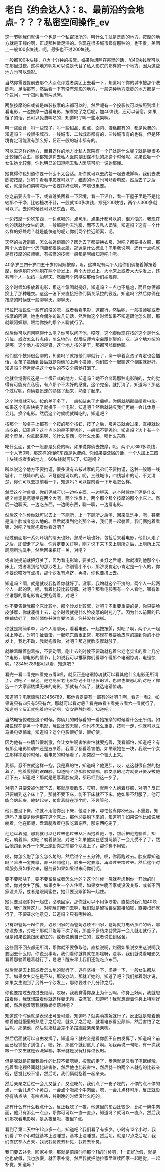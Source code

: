 # 老白《约会达人》：8、最前沿约会地点-？？？私密空间操作_ev

这一节呢我们就讲一个也是一个私密场所的，叫什么？就是洗脚的地方，按摩的地方就是正规的啊，正规那种做足浴的。你现在很多城市都有那种的，也不贵，美团上一般100多块钱，呃，最多也不过200块钱。

一般都100多块钱，八九十分钟的按摩。如果你想睡在那里的话，加40块钱就可以在那里过夜。这种地方呢呃可以说是代替了私人影院的那样的一个地方，因为这些地方也可以观影。

当然你需要提前去那个大众点评或者美团上去看一下，知道吗？你的城市搜那个洗脚呃，足浴都有，然后看一下有没有观影的地方，一般这种地方洗脚的地方都是一个包间，一个包间里有两张床。

两张按摩的床或者是四装按摩的床都可以的。然后呢有一个投影仪可以按照到墙上看电影，一边按摩一边看电影，按摩完了之后呢，加40块钱，还可以留宿。如果饿了的话，还可以免费叫吃的，知道吗？叫一些水果啊。

叫一些面食，叫一些饺子，叫一些甜品、甜点、面包、蛋糕都有的，都是免费的，知道吗？一般很多城市、一线城市、二线城市都有的，三线城市有的也有。但是环境肯定可能没有那么好，反正一般的城市都有的。

可以去这样的地方，而且这样的地方比私人医院有一个好处是什么呢？就是呃很多比较懂的女生，她都知道你去私人医院是图谋不轨的那这个时候呢，如果说呃一个女生她比较懂，你也明显的知道呃去私人医院可能一说她都懂。

她觉得你也知道你要干什么不太合适。那你就可以去约她一起去洗脚啊，我们去洗脚按按摩，对吧？看看电影就可以了，细脚的地方也可以看电影。然后去了之后呢，就是你们俩啊呃你一定要踩好点啊，环境很重要。

你之前要去看一下，或者说美团看一下环境，看一下评价，看一下屋子里是不是比较那个干净，比较档次不错，一般就100多块钱，撑死200块钱，两个人300多就可以了。去的时候还可以吃东西，嗯。

一边按摩一边吃东西，一边点喝的，点可乐，点果汁都可以的，很方便的。我现在约的话就约女生的话，一般都是约去洗脚，而不去私人娱院，知道吗？这有一个什么样的好处呢？就是能快速的呃让你们两个拉近距离，呃。

天然的拉近距离，怎么拉近距离的？因为去了都要换衣服，对吧？都要换衣服，那两个人去到一个房间里都要换衣服，那这是什么概念？不用我说啊，还有一点呢就是有按摩的技师嘛，有按摩的技师一般都是阿姨知道吧？呃。

40多岁三四十岁四五十岁的阿姨按摩，啊，这样呢有两个人给你们俩按着脚按着摩，你俩躺在分别躺在两个沙发上，两个大沙发上，大小床上或者大大沙发上，还有两个人一边按一边聊天，然后两个阿姨在那给你们按着脚。

这个时候如果放着电影，那这个氛围就挺好，知道吗？一点也不尴尬，而且你俩都换上了那种睡衣。这这一波下来直接把你们俩关系拉的很近，知道吗？然后你俩在按摩的时候就一般聊聊天，聊聊天。

巴拉巴拉说说一些有的没的嗯，或者看看电影，这都行，然后呢，一般技师呢或者按摩的阿姨，她也会偶尔的说几句话，然后你这个时候如果不知道跟他怎么聊，那就跟阿姨聊，跟给你按的那个人聊就行了。

然后你可以问问啊聊什么呢？你可以问问他，哎呀，这个脚你现在按的这个是什么穴位，或者怎么有点疼，怎么地的，然后技师肯定会跟你聊的，哎，这个地方按的是哪，这个地方按的是肾，这个地方按的是干，那都可以跟他聊。

他们这个技师很会聊的，知道吗？就跟他们聊就行了，聊一聊着女孩子肯定也会插话，女孩子插话到最后就是你俩加上两个技师，你们四个一起聊这个氛围就挺好，知道吗？然后就把这个女生的不安全感给打消了。

他就会觉得哎这是一个很正式的地方，知道吗？她不会出现那种电影院的，女的觉得有可能有点私密，有点那个不太好的感觉，这个完全。就打消了，知道吗？那这个过程呢，你俩要迅速的熟络了起来，熟络了起来。

这个时候就可以。按的差不多了，一般按结束了之后呢，你俩就躺那继续看电影。如果这个电影快完了就换下一个电影，知道吧？然后就说哎我们再躺一会儿休息一会儿，换个电影。然后这个时候呢就叫吃的，知道吧？

按那个一般桌子上都有一个按的那个按钮，按了之后，服务员就会过来，直接就说点吃的，知道吧？这个点吃的是不要钱的，一般都不要钱的，知道吗？边上有一个那个菜单，你拿起来啊，吃什么东西，吃什么水果，喝什么东西。

吃什么面，这个一般都是免费的啊。如果说你俩去按摩，呃，两个人300多块钱，一个人150啊，那这样的话吃东西是免费的。你如果要流宿的话，一个人加上三四十块钱或者贵的地方，60块钱就可以了，知道吗？

所以说这个地方不要拘谨，很多没有去按过摩的兄弟们不要拘谨，这种一般嗯一线城市，二线城市的话，环境都是可以的。呃，三线城市，四线城市的话，不太清楚，你们可以去提前看一下，知道吗？可以提前看一下环境怎么样。

然后这个时候呢，你们俩就可以一边吃东西，一边聊天。这个时候你们俩是什么呢？肯定是呃呃坐在两个大呃，两个沙发上，两个那个那个按摩的那个小床上。然后一边聊天，一边吃东西，一边喝东西，聊一聊，一边看电影。

然后这个时候你就可以去上一下厕所，上一下厕所之后呢，回来洗洗手，呃，甚至是洗个脸或者怎么地的。然后就凑到他的那个来，我们俩一起躺着，我们俩抱着看嘛，对吧？我就抱着你看对吧？

经过前面那一系列环境的聊天也好，熟悉环境也好，包括后来看电影，他们人走了之后，即使走了之后，你肯定要关灯啊，刚才说下来下来上厕所之后，上厕所上完厕厕所洗洗手，然后回来把灯一关，对吧？

或者说提前就把灯关了，因为看电影嘛，要关灯，关灯之后呢，你就凑到他那个小床上，或者凑到他的那沙发上，你别管小不小，那沙发肯定小肯定是一个人的，你不要说哎呀有点挤，那个沙发有点挤，再挤，你也要挤上去。

知道吗？啊，就是就哎我抱着你就好了。没事，我蹭就这个不挤的，两个人一起两个人一起的话，呃，看着比较比较舒服。对吧？那看电影哪有一个人看他，哪有谁坐谁那的看电影肯定要抱着看，对吧？

你不要告诉我那个床比较小，那个沙发比较窝，对吧？不重要重要的是，你只要脸皮够厚，你就凑得上去，这个时候就是什么脸皮厚的时刻刀了。因为什么前面的已经铺垫好了，你前面你并没有耍流氓，你并没有油腻。

你就是简简单单，两个人聊聊天，看看电影，一起按按脚，对吧？啊，两个人一起换上睡衣，对吧？扯着蛋，一起吃东西很正常，那现在我要脸皮厚的蹭到你的小沙发上，我也不动，我就抱着你，对吧？那这就脸皮厚就够了。

就蹭着蹭着抱着按，不要动啊，刚上去的时候不要动就抱着它老老实实的看上几分钟电影，聊电影的情节，比如说我可以推荐你们看哪个看那个电锯惊魂，电锯惊魂，123456789都可以看，知道吧？

看完一看二看完四看完五看6哎，就反正是电锯惊魂就可以看其他什么电影无所谓了，对吧？一般这。是老电影老电影你选不好电影的话，也很也很恶心的对吧？你选一个大家都枯燥无味的电影，那就有点坑了，就选电锯惊魂。

知道吧？电锯惊魂123456789，那他肯定要有一部有的对吧？啊，看完一看2，如果说只有四只有5只有六，那就可以看对吧？看完四看五看完五看六一看就行了，知道吧？反正就抱着他别动啊，安安静静的看，知道吧？

当然电锯惊魂是这个时候，你俩儿的时候看的一看始按摩的时候看什么无所谓。如果说现在是另一个电影，我说比较无聊，你也不怎么重要，技师一走，你就可以立马换电锯惊魂，知道吗？这个电影很好使，很好使。

因为他有一些情节很刺激，会让女生啊害怕害怕就要抱着，我看都怕，知道吧？有有那么电影惊魂四还是五来着，我看了都看着害怕，如果跟她在一块，我跟一个女生那样抱着的时候，看电影的时候看了，那突然一个镜头上来。

我都。忍不住就这样一抱，我是真的怕，知道吗？他更胖，哎，这这就很自然的抱着了，抱着慢慢的蹭蹭脸，知道吗？你那脸皮厚嘛，脸皮厚的地方就要只要没被他赶下去，知道吧？那就是硬厚着脸皮臭，都已经到这一步了。

对吧？只要没被他赶下去，那就厚着脸皮，哎呀，就两个人抱着舒服，对吧？反正只要躺到这个床上了，那就不要下床，能不下床就不下床。他如果不舒服了，他可能会站起来，他站起来，他盘着腿在那坐呢，不要管他。

他只要没下床，你就不用管你没下床，他没下床，哪怕他离你8米远，不重要，知道吗？重要是你俩都在这个床上，那他总要躺下来的，知道吧？如果说他比如说我躺着，他在那呃，盘着腿看着电影吃着东西，那东西吃完了。

他还盘着腿，那我就可以也过来也过来从后面抱着他，嗯，然后把他抱躺着，知吧，躺着嘛，对吧？躺着舒服，对吧？如果他实在感觉啊躺了一会儿受不了了，然后他跑到另外一个床上跑到你之前那个沙发上了，那你也不用管。

哎，你怎么跑了怎么怎么地的，然后过个三五分钟，哎，你再跑过去。脸皮厚知道吗？脸皮一定要厚，都已经到这儿，脸皮一定要厚。再蹭过去蹭过去。然后这个时候服务员如果过来，服务员如果如果过来问你们呃。

要不要那啥了，要不要留宿或者怎么地的？这个时候一般就考虑到你一开始的时候，你对女生了解。如果女生一个人住啊，如果女生晚回家或没没关系，或者不回家没关系，或者是跟闺蜜住，她只要没跟爹妈一起住。

她只要没跟爹妈一起住，必须回家，那你就可以不用争取带。直接说我们加40块钱，我们就睡这儿。对吧我们我们去啊，我们就是留宿留宿直接加钱，直接扫码就行了，不要征求他意见，知道吗？只有哪种的。

只有跟爸妈一起住要，必须回家的而爸妈必须不回家，爸妈就打电话那种的话，那你没办法，对吧？那就只能等下次了啊，那差不多结束就微弄一会儿就走就行了。但是如果说她跟闺蜜住的，或者说他自己住的，或者说住到宿舍。

这些回不回去都无所谓，那你就不要争取他，直接说啊，刘宿如果说女生这说啊我要回去什么的，你说没事啊，我们看你就算就在那啥呀，没事，我们就说看电影又看着那躺着睡着就行了，是吧？醒来早上我们还能吃点东西。

然后就是去上班或者怎么地的就行了，这样坚持一下，坚持一下，一般女生都从了。如果女生实在是不从，那没办法，那就听她的，知道了吧？我们接着刚才说，如果女生跑到了另外一个沙发上，那你要过个几分钟之后。

你也要蹭过去蹭过去继续。哎呀，我我觉得你身上为什么啊，你身上好闻，我就想蹭着你，我就想蹭着你就这样耍无赖，耍流氓，知道吗？我就想蹭着你身上特别好闻，然后抱着嗯我就撒娇卖萌对吧？

知道这个时候就是表现出可爱可爱，知道吗？就卖萌撒娇就行了，反正就是赖着他赖着他就慢慢的熟悉了之后呢，就久了之后呢，就看电影看公颠嘛，然后害怕了之后呢，那亲他，然后就凑机会差不多蹭蹭脸亲亲亲亲嘴。

然后后面就可以自由发挥了，知道吗？就完全是看你胆子自由发挥了，知道吗？前面已经铺垫了到位了。嗯，好，那这个就到这儿了啊。呃我再说一句吧，有一次我跟一个女生就是去洗脚嘛，本来就是没有打算过夜的。

但是呢就是前面我操作的比较不错嗯呃，按摩的走了，我俩就是又看了电锯经魂，抱着看电视经闻就比较害怕，然后他也比较害怕，然后就一怕两个人就抱的比较亲密，感觉比较不错，然后呢，我们俩就抱着一起亲亲。

然后亲亲之后过一会儿又饿了，又点吃的，我们点了一夜子吃的，不停的点不停的点，一会儿点个小黄瓜，一会点个呃那个牛肉面，嗯，一会儿点杯可乐，反正就没停有啥点啥，有啥点啥，特别晚的时候没什么吃的。

那有什么有什么我点什么，反正我吃了一夜，他这里的东西比较少，比如一碗牛肉面，他只有那么一点点，那你可可以一直一直点，知道吗？就可以一直点。然后我们那次看电影啊，是从夜里呃，夜里11点。

看到了第二天中午12点多一点，知道吧？我们看了有多少。小时有12个小时，我们看了12个小时就基本上没睡觉，基本上没睡觉。然后呢，就是12点之后呢，我们直接都大白天，我说我俩要去补觉，我要去补觉。

我们要去补觉，回家补觉。那就是前段时间那个11的时候吧，1一正好放假，就是他也放假，我也放假，就回家补觉。然后我就把他拉家里继续回家一起睡觉，一起补觉，知道吗？

